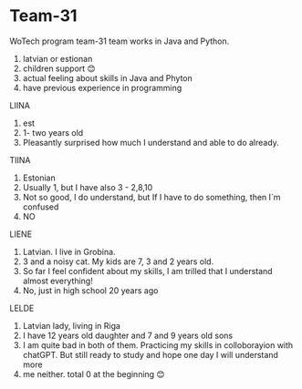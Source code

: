# Team-31
WoTech program team-31 team works in Java and Python.

1) latvian or estionan
2) children support 😊
3) actual feeling about skills in Java and Phyton
4) have previous experience in programming


LIINA
1) est 
2) 1- two years old  
3) Pleasantly surprised how much I understand and able to do already.

TIINA
1) Estonian 
2) Usually 1, but I have also 3 - 2,8,10 
3) Not so good, I do understand, but If I have to do something, then I´m confused  
4) NO

LIENE
1) Latvian. I live in Grobina. 
2) 3 and a noisy cat. My kids are 7, 3 and 2 years old.
3) So far I feel confident about my skills, I am trilled that I understand almost everything! 
4) No, just in high school 20 years ago

LELDE
1) Latvian lady, living in Riga
 2) I have 12 years old daughter and 7 and 9 years old sons 
3) I am quite bad in both of them. Practicing my skills in colloborayion with chatGPT. But still ready to study and hope one day I will understand more
4) me neither. total 0 at the beginning 😊
